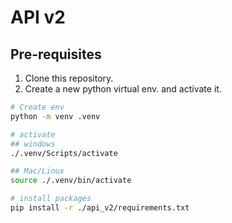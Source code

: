 # API v2

## Pre-requisites
1. Clone this repository.
2. Create a new python virtual env. and activate it.
```sh
# Create env
python -m venv .venv

# activate
## windows
./.venv/Scripts/activate

## Mac/Linux
source ./.venv/bin/activate

# install packages
pip install -r ./api_v2/requirements.txt
```